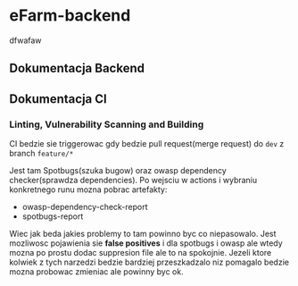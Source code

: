 # eFarm-backend
dfwafaw
## Dokumentacja Backend

## Dokumentacja CI

### Linting, Vulnerability Scanning and Building

CI bedzie sie triggerowac gdy bedzie pull request(merge request) do `dev` z branch `feature/*`

Jest tam Spotbugs(szuka bugow) oraz owasp dependency checker(sprawdza dependencies).
Po wejsciu w actions i wybraniu konkretnego runu mozna pobrac artefakty:

- owasp-dependency-check-report
- spotbugs-report

Wiec jak beda jakies problemy to tam powinno byc co niepasowalo.
Jest mozliwosc pojawienia sie **false positives** i dla spotbugs i owasp ale wtedy mozna po prostu dodac suppresion file ale to na spokojnie.
Jezeli ktore kolwiek z tych narzedzi bedzie bardziej przeszkadzalo niz pomagalo bedzie mozna probowac zmieniac ale powinny byc ok.
